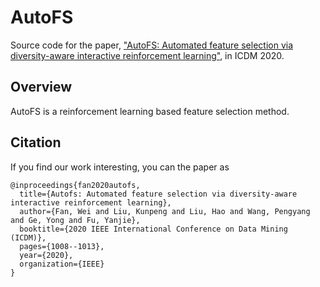 # AutoFS

Source code for the paper,
["AutoFS: Automated feature selection via diversity-aware interactive reinforcement learning"](https://arxiv.org/abs/2008.12001),
in ICDM 2020.

## Overview
AutoFS is a reinforcement learning based feature selection method.


## Citation
If you find our work interesting, you can the paper as

```text
@inproceedings{fan2020autofs,
  title={Autofs: Automated feature selection via diversity-aware interactive reinforcement learning},
  author={Fan, Wei and Liu, Kunpeng and Liu, Hao and Wang, Pengyang and Ge, Yong and Fu, Yanjie},
  booktitle={2020 IEEE International Conference on Data Mining (ICDM)},
  pages={1008--1013},
  year={2020},
  organization={IEEE}
}
```
